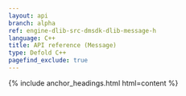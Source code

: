 ```yaml
---
layout: api
branch: alpha
ref: engine-dlib-src-dmsdk-dlib-message-h
language: C++
title: API reference (Message)
type: Defold C++
pagefind_exclude: true
---
```

{% include anchor_headings.html html=content %}